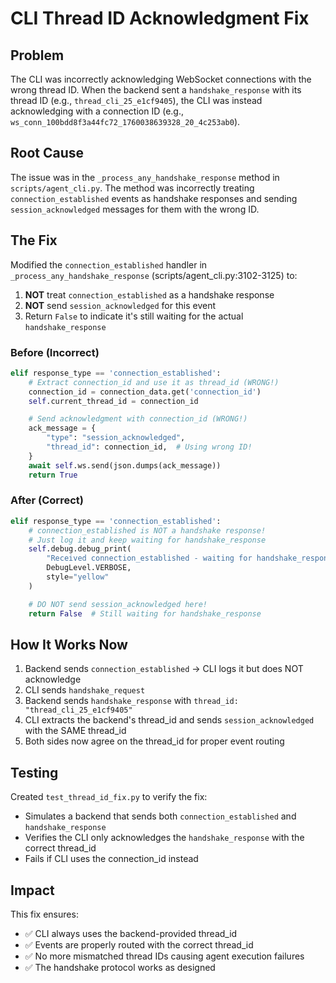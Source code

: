 # CLI Thread ID Acknowledgment Fix

## Problem
The CLI was incorrectly acknowledging WebSocket connections with the wrong thread ID. When the backend sent a `handshake_response` with its thread ID (e.g., `thread_cli_25_e1cf9405`), the CLI was instead acknowledging with a connection ID (e.g., `ws_conn_100bdd8f3a44fc72_1760038639328_20_4c253ab0`).

## Root Cause
The issue was in the `_process_any_handshake_response` method in `scripts/agent_cli.py`. The method was incorrectly treating `connection_established` events as handshake responses and sending `session_acknowledged` messages for them with the wrong ID.

## The Fix
Modified the `connection_established` handler in `_process_any_handshake_response` (scripts/agent_cli.py:3102-3125) to:
1. **NOT** treat `connection_established` as a handshake response
2. **NOT** send `session_acknowledged` for this event
3. Return `False` to indicate it's still waiting for the actual `handshake_response`

### Before (Incorrect)
```python
elif response_type == 'connection_established':
    # Extract connection_id and use it as thread_id (WRONG!)
    connection_id = connection_data.get('connection_id')
    self.current_thread_id = connection_id

    # Send acknowledgment with connection_id (WRONG!)
    ack_message = {
        "type": "session_acknowledged",
        "thread_id": connection_id,  # Using wrong ID!
    }
    await self.ws.send(json.dumps(ack_message))
    return True
```

### After (Correct)
```python
elif response_type == 'connection_established':
    # connection_established is NOT a handshake response!
    # Just log it and keep waiting for handshake_response
    self.debug.debug_print(
        "Received connection_established - waiting for handshake_response",
        DebugLevel.VERBOSE,
        style="yellow"
    )

    # DO NOT send session_acknowledged here!
    return False  # Still waiting for handshake_response
```

## How It Works Now
1. Backend sends `connection_established` → CLI logs it but does NOT acknowledge
2. CLI sends `handshake_request`
3. Backend sends `handshake_response` with `thread_id: "thread_cli_25_e1cf9405"`
4. CLI extracts the backend's thread_id and sends `session_acknowledged` with the SAME thread_id
5. Both sides now agree on the thread_id for proper event routing

## Testing
Created `test_thread_id_fix.py` to verify the fix:
- Simulates a backend that sends both `connection_established` and `handshake_response`
- Verifies the CLI only acknowledges the `handshake_response` with the correct thread_id
- Fails if CLI uses the connection_id instead

## Impact
This fix ensures:
- ✅ CLI always uses the backend-provided thread_id
- ✅ Events are properly routed with the correct thread_id
- ✅ No more mismatched thread IDs causing agent execution failures
- ✅ The handshake protocol works as designed